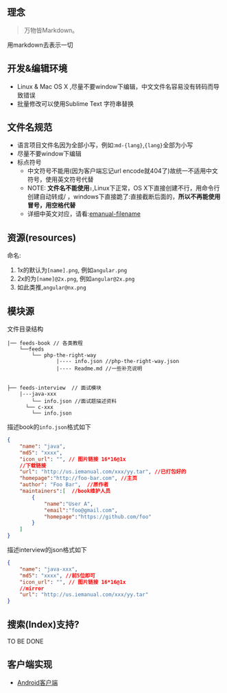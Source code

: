 ## 理念

>万物皆Markdown。

用markdown去表示一切

## 开发&编辑环境

- Linux & Mac OS X ,尽量不要window下编辑，中文文件名容易没有转码而导致错误
- 批量修改可以使用Sublime Text 字符串替换


## 文件名规范

- 语言项目文件名因为全部小写，例如:`md-{lang}`,`{lang}`全部为小写
- 尽量不要window下编辑
- 标点符号
  - 中文符号不能用(因为客户端忘记url encode就404了)故统一不适用中文符号，使用英文符号代替
  - NOTE: **文件名不能使用`:`**,Linux下正常，OS X下直接创建不行，用命令行创建自动转成/ ，windows下直接跪了:直接截断后面的，**所以不再能使用冒号，用空格代替**
  - 详细中英文对应，请看:[emanual-filename](https://github.com/EManual/EManual-CLI/issues/8)


## 资源(resources)

命名: 
1. 1x的默认为`[name].png`, 例如`angular.png`
2. 2x的为`[name]@2x.png`, 例如`angular@2x.png`
3. 如此类推,`angular@nx.png`

## 模块源

文件目录结构
```
|── feeds-book // 各类教程
    └──feeds
        └── php-the-right-way
                |---- info.json //php-the-right-way.json
                |---- Readme.md //一些补充说明
    
    
├── feeds-interview  // 面试模块
    |---java-xxx 
        └── info.json //面试题描述资料
      └── c-xxx
        └── info.json 
```

描述book的`info.json`格式如下

```json
{
    "name": "java",
    "md5": "xxxx",
    "icon_url": "", // 图片链接 16*16@1x
    //下载链接
    "url": "http://us.iemanual.com/xxx/yy.tar", //已打包好的
    "homepage":"http://foo-bar.com", //主页
    "author": "Foo Bar",  //原作者
    "maintainers":[  //book维护人员
        {
            "name":"User A",
            "email":"foo@gmail.com",
            "homepage":"https://github.com/foo"
        }
    ]
}
```

描述interview的json格式如下

```json
{
    "name": "java-xxx",
    "md5": "xxxx", //前5位即可
    "icon_url": "", // 图片链接 16*16@1x
    //mirror
    "url": "http://us.iemanual.com/xxx/yy.tar"
}
```


## 搜索(Index)支持?

TO BE DONE

## 客户端实现

- [Android客户端](./android.md)
